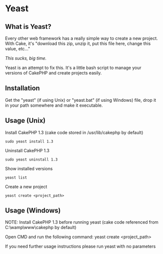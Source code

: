 Yeast
=====

What is Yeast?
---

Every other web framework has a really simple way to create a new project. 
With Cake, it's "download this zip, unzip it, put this file here, change this value, etc..."

*This sucks, big time.*

Yeast is an attempt to fix this. It's a little bash script to manage your versions
of CakePHP and create projects easily.

Installation
----
Get the "yeast" (if using Unix) or "yeast.bat" (if using Windows) file, drop it in your path somewhere and make it executable.


Usage (Unix)
---

Install CakePHP 1.3 (cake code stored in /usr/lib/cakephp by default)

    sudo yeast install 1.3

Uninstall CakePHP 1.3

    sudo yeast uninstall 1.3

Show installed versions

    yeast list

Create a new project

    yeast create <project_path>


Usage (Windows)
---

NOTE: Install CakePHP 1.3 before running yeast (cake code referenced from C:\wamp\www\cakephp by default)


Open CMD and run the following command:
	yeast create <project_path>


If you need further usage instructions please run yeast with no parameters